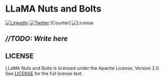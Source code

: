 # **LLaMA Nuts and Bolts**


[![LinkedIn](https://img.shields.io/badge/LinkedIn-0077B5?style=for-the-badge&logo=linkedin&logoColor=white&style=flat-square)](https://www.linkedin.com/in/alper-dalkiran/)
[![Twitter](https://img.shields.io/badge/Twitter-1DA1F2?style=for-the-badge&logo=twitter&logoColor=white&style=flat-square)](https://twitter.com/aalperdalkiran) <!---
![HitCount](https://hits.dwyl.com/adalkiran/llama-nuts-and-bolts.svg?style=flat-square) --> \[Counter\]
![License](https://img.shields.io/badge/License-Apache%202.0-blue.svg)


## *//TODO: Write here*



## **LICENSE**

LLaMA Nuts and Bolts is licensed under the Apache License, Version 2.0. See [LICENSE](LICENSE) for the full license text.